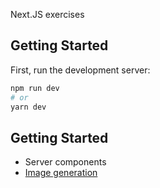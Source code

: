 Next.JS exercises

## Getting Started

First, run the development server:

```bash
npm run dev
# or
yarn dev
```

## Getting Started

- Server components
- [Image generation](https://nextjs.org/blog/next-13#og-image-generation)
